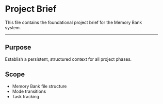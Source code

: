 # Project Brief

This file contains the foundational project brief for the Memory Bank system.

---

## Purpose
Establish a persistent, structured context for all project phases.

## Scope
- Memory Bank file structure
- Mode transitions
- Task tracking
